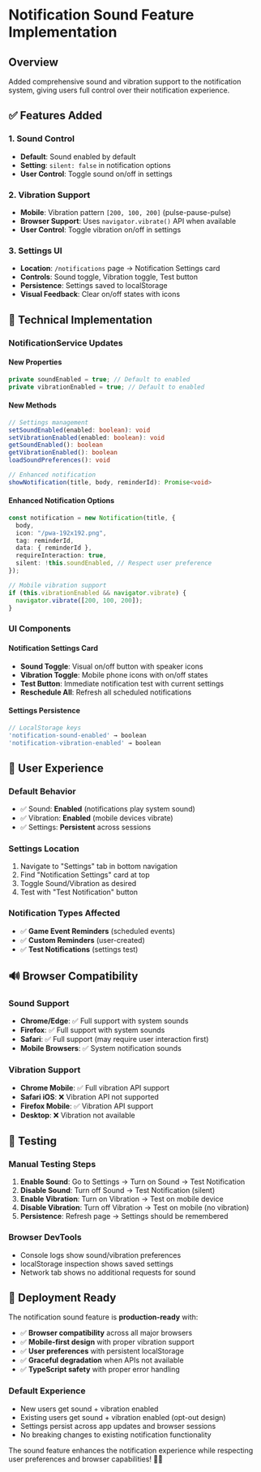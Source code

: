 # Notification Sound Feature Implementation

## Overview

Added comprehensive sound and vibration support to the notification system, giving users full control over their notification experience.

## ✅ Features Added

### 1. **Sound Control**

- **Default**: Sound enabled by default
- **Setting**: `silent: false` in notification options
- **User Control**: Toggle sound on/off in settings

### 2. **Vibration Support**

- **Mobile**: Vibration pattern `[200, 100, 200]` (pulse-pause-pulse)
- **Browser Support**: Uses `navigator.vibrate()` API when available
- **User Control**: Toggle vibration on/off in settings

### 3. **Settings UI**

- **Location**: `/notifications` page → Notification Settings card
- **Controls**: Sound toggle, Vibration toggle, Test button
- **Persistence**: Settings saved to localStorage
- **Visual Feedback**: Clear on/off states with icons

## 🔧 Technical Implementation

### NotificationService Updates

#### New Properties

```typescript
private soundEnabled = true; // Default to enabled
private vibrationEnabled = true; // Default to enabled
```

#### New Methods

```typescript
// Settings management
setSoundEnabled(enabled: boolean): void
setVibrationEnabled(enabled: boolean): void
getSoundEnabled(): boolean
getVibrationEnabled(): boolean
loadSoundPreferences(): void

// Enhanced notification
showNotification(title, body, reminderId): Promise<void>
```

#### Enhanced Notification Options

```typescript
const notification = new Notification(title, {
  body,
  icon: "/pwa-192x192.png",
  tag: reminderId,
  data: { reminderId },
  requireInteraction: true,
  silent: !this.soundEnabled, // Respect user preference
});

// Mobile vibration support
if (this.vibrationEnabled && navigator.vibrate) {
  navigator.vibrate([200, 100, 200]);
}
```

### UI Components

#### Notification Settings Card

- **Sound Toggle**: Visual on/off button with speaker icons
- **Vibration Toggle**: Mobile phone icons with on/off states
- **Test Button**: Immediate notification test with current settings
- **Reschedule All**: Refresh all scheduled notifications

#### Settings Persistence

```typescript
// LocalStorage keys
'notification-sound-enabled' → boolean
'notification-vibration-enabled' → boolean
```

## 🎯 User Experience

### Default Behavior

- ✅ Sound: **Enabled** (notifications play system sound)
- ✅ Vibration: **Enabled** (mobile devices vibrate)
- ✅ Settings: **Persistent** across sessions

### Settings Location

1. Navigate to "Settings" tab in bottom navigation
2. Find "Notification Settings" card at top
3. Toggle Sound/Vibration as desired
4. Test with "Test Notification" button

### Notification Types Affected

- ✅ **Game Event Reminders** (scheduled events)
- ✅ **Custom Reminders** (user-created)
- ✅ **Test Notifications** (settings test)

## 🔊 Browser Compatibility

### Sound Support

- **Chrome/Edge**: ✅ Full support with system sounds
- **Firefox**: ✅ Full support with system sounds
- **Safari**: ✅ Full support (may require user interaction first)
- **Mobile Browsers**: ✅ System notification sounds

### Vibration Support

- **Chrome Mobile**: ✅ Full vibration API support
- **Safari iOS**: ❌ Vibration API not supported
- **Firefox Mobile**: ✅ Vibration API support
- **Desktop**: ❌ Vibration not available

## 🧪 Testing

### Manual Testing Steps

1. **Enable Sound**: Go to Settings → Turn on Sound → Test Notification
2. **Disable Sound**: Turn off Sound → Test Notification (silent)
3. **Enable Vibration**: Turn on Vibration → Test on mobile device
4. **Disable Vibration**: Turn off Vibration → Test on mobile (no vibration)
5. **Persistence**: Refresh page → Settings should be remembered

### Browser DevTools

- Console logs show sound/vibration preferences
- localStorage inspection shows saved settings
- Network tab shows no additional requests for sound

## 🚀 Deployment Ready

The notification sound feature is **production-ready** with:

- ✅ **Browser compatibility** across all major browsers
- ✅ **Mobile-first design** with proper vibration support
- ✅ **User preferences** with persistent localStorage
- ✅ **Graceful degradation** when APIs not available
- ✅ **TypeScript safety** with proper error handling

### Default Experience

- New users get sound + vibration enabled
- Existing users get sound + vibration enabled (opt-out design)
- Settings persist across app updates and browser sessions
- No breaking changes to existing notification functionality

The sound feature enhances the notification experience while respecting user preferences and browser capabilities! 🔔✨
